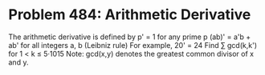 # Problem 484: Arithmetic Derivative
The arithmetic derivative is defined by p' = 1 for any prime p (ab)' =
a'b + ab' for all integers a, b (Leibniz rule) For example, 20' = 24
Find ∑ gcd(k,k') for 1 &lt; k ≤ 5·1015 Note: gcd(x,y) denotes the
greatest common divisor of x and y.
